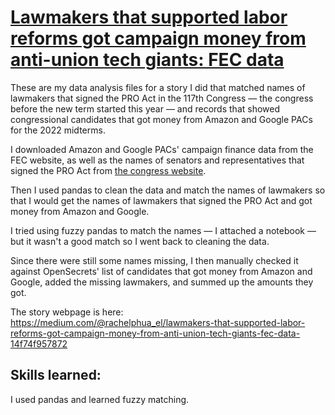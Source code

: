 # [Lawmakers that supported labor reforms got campaign money from anti-union tech giants: FEC data](https://medium.com/@rachelphua_el/lawmakers-that-supported-labor-reforms-got-campaign-money-from-anti-union-tech-giants-fec-data-14f74f957872)

These are my data analysis files for a story I did that matched names of lawmakers that signed the PRO Act in the 117th Congress — the congress before the new term started this year — and records that showed congressional candidates that got money from Amazon and Google PACs for the 2022 midterms. 

I downloaded Amazon and Google PACs' campaign finance data from the FEC website, as well as the names of senators and representatives that signed the PRO Act from [the congress website](https://www.congress.gov/bill/117th-congress/senate-bill/420/cosponsors). 

Then I used pandas to clean the data and match the names of lawmakers so that I would get the names of lawmakers that signed the PRO Act and got money from Amazon and Google. 

I tried using fuzzy pandas to match the names — I attached a notebook — but it wasn't a good match so I went back to cleaning the data. 

Since there were still some names missing, I then manually checked it against OpenSecrets' list of candidates that got money from Amazon and Google, added the missing lawmakers, and summed up the amounts they got. 

The story webpage is here: https://medium.com/@rachelphua_el/lawmakers-that-supported-labor-reforms-got-campaign-money-from-anti-union-tech-giants-fec-data-14f74f957872

## Skills learned: 
I used pandas and learned fuzzy matching. 
